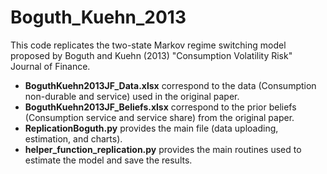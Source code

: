 # Boguth_Kuehn_2013

This code replicates the two-state Markov regime switching model proposed by Boguth and Kuehn (2013) "Consumption Volatility Risk" Journal of Finance. 

- **BoguthKuehn2013JF_Data.xlsx** correspond to the data (Consumption non-durable and service) used in the original paper. 
- **BoguthKuehn2013JF_Beliefs.xlsx** correspond to the prior beliefs (Consumption service and service share) from the original paper. 
- **ReplicationBoguth.py** provides the main file (data uploading, estimation, and charts).
- **helper_function_replication.py** provides the main routines used to estimate the model and save the results.

